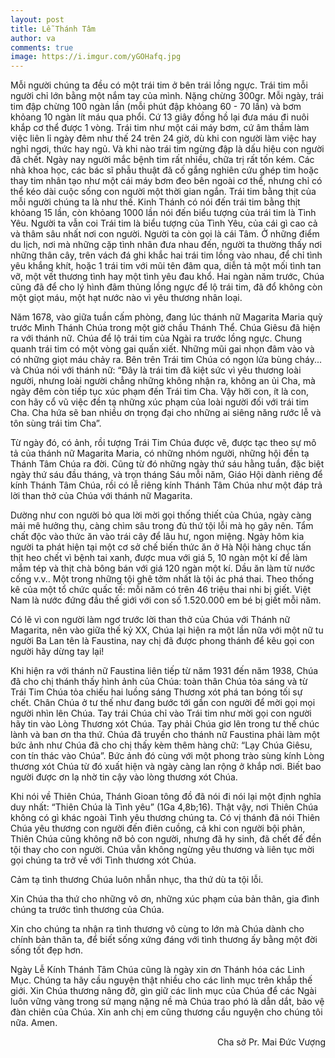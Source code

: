 ```yaml
---
layout: post
title: Lễ Thánh Tâm
author: va
comments: true
image: https://i.imgur.com/yGOHafq.jpg
---
```


Mỗi người chúng ta đều có một trái tim ở bên trái lồng ngực. Trái tim mỗi người chỉ lớn bằng một nắm tay của mình. Nặng chừng 300gr. Mỗi ngày, trái tim đập chừng 100 ngàn lần (mỗi phút đập khỏang 60 - 70 lần) và bơm khỏang 10 ngàn lít máu qua phổi. Cứ 13 giây đồng hồ lại đưa máu đi nuôi khắp cơ thể được 1 vòng. Trái tim như một cái máy bơm, cứ âm thầm làm việc liên lỉ ngày đêm như thế 24 trên 24 giờ, dù khi con người làm việc hay nghỉ ngơi, thức hay ngủ. Và khi nào trái tim ngừng đập là dấu hiệu con người đã chết. Ngày nay người mắc bệnh tim rất nhiều, chữa trị rất tốn kém. Các nhà khoa học, các bác sĩ phẫu thuật đã cố gắng nghiên cứu ghép tim hoặc thay tim nhân tạo như một cái máy bơm đeo bên ngoài cơ thể, nhưng chỉ có thể kéo dài cuộc sống con người một thời gian ngắn.
Trái tim bằng thịt của mỗi người chúng ta là như thế. Kinh Thánh có nói đến trái tim bằng thịt khỏang 15 lần, còn khỏang 1000 lần nói đến biểu tượng của trái tim là Tình Yêu. Người ta vẫn coi Trái tim là biểu tượng của Tình Yêu, của cái gì cao cả và thâm sâu nhất nơi con người. Người ta còn gọi là cái Tâm. Ở những điểm du lịch, nơi mà những cặp tình nhân đưa nhau đến, người ta thường thấy nơi những thân cây, trên vách đá ghi khắc hai trái tim lồng vào nhau, để chỉ tình yêu khắng khít, hoặc 1 trái tim với mũi tên đâm qua, diễn tả một mối tình tan vỡ, một vết thương tình hay một tình yêu đau khổ.
Hai ngàn năm trước, Chúa cũng đã để cho lý hình đâm thủng lồng ngực để lộ trái tim, đã đổ không còn một giọt máu, một hạt nước nào vì yêu thương nhân loại.

Năm 1678, vào giữa tuần cấm phòng, đang lúc thánh nữ Magarita Maria quỳ trước Mình Thánh Chúa trong một giờ chầu Thánh Thể. Chúa Giêsu đã hiện ra với thánh nữ. Chúa để lộ trái tim của Ngài ra trước lồng ngực. Chung quanh trái tim có một vòng gai quấn xiết. Những mũi gai nhọn đâm vào và có những giọt máu chảy ra. Bên trên Trái tim Chúa có ngọn lửa bùng cháy... và Chúa nói với thánh nữ: “Đây là trái tim đã kiệt sức vì yêu thương loài người, nhưng loài người chẳng những không nhận ra, không an ủi Cha, mà ngày đêm còn tiếp tục xúc phạm đến Trái tim Cha. Vậy hỡi con, ít là con, con hãy cổ vũ việc đền tạ những xúc phạm của loài người đối với trái tim Cha. Cha hứa sẽ ban nhiều ơn trọng đại cho những ai siêng năng rước lễ và tôn sùng trái tim Cha”.

Từ ngày đó, có ảnh, rồi tượng Trái Tim Chúa được vẽ, được tạc theo sự mô tả của thánh nữ Magarita Maria, có những nhóm người, những hội đền tạ Thánh Tâm Chúa ra đời. Cũng từ đó những ngày thứ sáu hằng tuần, đặc biệt ngày thứ sáu đầu tháng, và trọn tháng Sáu mỗi năm, Giáo Hội dành riêng để kính Thánh Tâm Chúa, rồi có lễ riêng kính Thánh Tâm Chúa như một đáp trả lời than thở của Chúa với thánh nữ Magarita.

Dường như con người bỏ qua lời mời gọi thống thiết của Chúa, ngày càng mải mê hưởng thụ, càng chìm sâu trong đủ thứ tội lỗi mà họ gây nên. Tẩm chất độc vào thức ăn vào trái cây để lâu hư, ngon miệng. Ngày hôm kia người ta phát hiện tại một cơ sở chế biến thức ăn ở Hà Nội hàng chục tấn thịt heo chết vì bệnh tai xanh, được mua với giá 5, 10 ngàn một kí để làm mắm tép và thịt chà bông bán với giá 120 ngàn một kí. Dầu ăn làm từ nước cống v.v.. Một trong những tội ghê tởm nhất là tội ác phá thai. Theo thống kê của một tổ chức quấc tế: mỗi năm có trên 46 triệu thai nhi bị giết. Việt Nam là nước đứng đầu thế giới với con số 1.520.000 em bé bị giết mỗi năm.

Có lẽ vì con người làm ngơ trước lời than thở của Chúa với Thánh nữ Magarita, nên vào giữa thế kỷ XX, Chúa lại hiện ra một lần nữa với một nữ tu người Ba Lan tên là Faustina, nay chị đã được phong thánh để kêu gọi con người hãy dừng tay lại!

Khi hiện ra với thánh nữ Faustina liên tiếp từ năm 1931 đến năm 1938, Chúa đã cho chị thánh thấy hình ảnh của Chúa: toàn thân Chúa tỏa sáng và từ Trái Tim Chúa tỏa chiếu hai luồng sáng Thương xót phá tan bóng tối sự chết. Chân Chúa ở tư thế như đang bước tới gần con người để mời gọi mọi người nhìn lên Chúa. Tay trái Chúa chỉ vào Trái tim như mời gọi con người hãy tin vào Lòng Thương xót Chúa. Tay phải Chúa giơ lên trong tư thế chúc lành và ban ơn tha thứ. Chúa đã truyền cho thánh nữ Faustina phải làm một bức ảnh như Chúa đã cho chị thấy kèm thêm hàng chữ: “Lạy Chúa Giêsu, con tín thác vào Chúa”. Bức ảnh đó cùng với một phong trào sùng kính Lòng thương xót Chúa từ đó xuất hiện và ngày càng lan rộng ở khắp nơi. Biết bao người được ơn lạ nhờ tin cậy vào lòng thương xót Chúa.

Khi nói về Thiên Chúa, Thánh Gioan tông đồ đã nói đi nói lại một định nghĩa duy nhất: “Thiên Chúa là Tình yêu” (1Ga 4,8b;16). Thật vậy, nơi Thiên Chúa không có gì khác ngoài Tình yêu thương chúng ta. Có vị thánh đã nói Thiên Chúa yêu thương con người đến điên cuồng, cả khi con người bội phản, Thiên Chúa cũng không nỡ bỏ con người, nhưng đã hy sinh, đã chết để đền tội thay cho con người. Chúa vẫn không ngừng yêu thương và liên tục mời gọi chúng ta trở về với Tình thương xót Chúa.

Cảm tạ tình thương Chúa luôn nhẫn nhục, tha thứ dù ta tội lỗi.

Xin Chúa tha thứ cho những vô ơn, những xúc phạm của bản thân, gia đình chúng ta trước tình thương của Chúa.

Xin cho chúng ta nhận ra tình thương vô cùng to lớn mà Chúa dành cho chính bản thân ta, để biết sống xứng đáng với tình thương ấy bằng một đời sống tốt đẹp hơn.

Ngày Lễ Kính Thánh Tâm Chúa cũng là ngày xin ơn Thánh hóa các Linh Mục. Chúng ta hãy cầu nguyện thật nhiều cho các linh mục trên khắp thế giới. Xin Chúa thương nâng đỡ, gìn giữ các linh mục của Chúa để các Ngài luôn vững vàng trong sứ mạng nặng nề mà Chúa trao phó là dẫn dắt, bảo vệ đàn chiên của Chúa. Xin anh chị em cũng thương cầu nguyện cho chúng tôi nữa. Amen.

<p style="text-align:right;">Cha sở Pr. Mai Đức Vượng</p>
